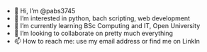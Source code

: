 - 👋 Hi, I’m @pabs3745
- 👀 I’m interested in python, bach scripting, web development
- 🌱 I’m currently learning BSc Computing and IT, Open University
- 💞️ I’m looking to collaborate on pretty much everything
- 📫 How to reach me: use my email address or find me on LinkIn

<!---
pabs3745/pabs3745 is a ✨ special ✨ repository because its `README.md` (this file) appears on your GitHub profile.
You can click the Preview link to take a look at your changes.
--->
